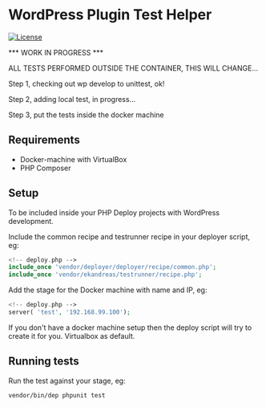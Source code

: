 # WordPress Plugin Test Helper
[![License](https://img.shields.io/badge/license-MIT-blue.svg)](https://packagist.org/packages/ekandreas/bladerunner)

*** WORK IN PROGRESS ***

ALL TESTS PERFORMED OUTSIDE THE CONTAINER, THIS WILL CHANGE...

Step 1, checking out wp develop to unittest, ok!

Step 2, adding local test, in progress...

Step 3, put the tests inside the docker machine

## Requirements
* Docker-machine with VirtualBox
* PHP Composer 

## Setup

To be included inside your PHP Deploy projects with WordPress development.

Include the common recipe and testrunner recipe in your deployer script, eg:
```php
<!-- deploy.php -->
include_once 'vendor/deployer/deployer/recipe/common.php';
include_once 'vendor/ekandreas/testrunner/recipe.php';
```

Add the stage for the Docker machine with name and IP, eg:
```php
<!-- deploy.php -->
server( 'test', '192.168.99.100');
```
If you don't have a docker machine setup then the deploy script will try to create it for you. Virtualbox as default.

## Running tests

Run the test against your stage, eg:
```bash
vendor/bin/dep phpunit test
```


